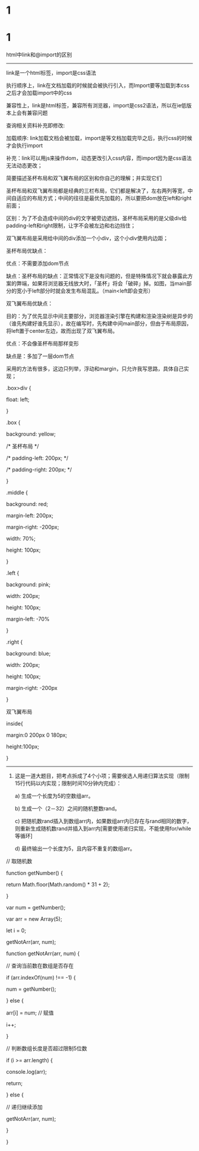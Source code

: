 # 1

# 1

html中link和@import的区别

---

link是一个html标签，import是css语法

执行顺序上，link在文档加载的时候就会被执行引入，而Import要等加载到本css之后才会加载import中的css

兼容性上，link是html标签，兼容所有浏览器，import是css2语法，所以在ie低版本上会有兼容问题

查询相关资料补充即修改:

加载顺序: link加载文档会被加载，import是等文档加载完毕之后，执行css的时候才会执行import

补充：link可以用js来操作dom，动态更改引入css内容，而import因为是css语法无法动态更改；

简要描述圣杯布局和双飞翼布局的区别和你自己的理解；并实现它们

圣杯布局和双飞翼布局都是经典的三栏布局，它们都是解决了，左右两列等宽，中间自适应的布局方式；中间的往往是最优先加载的，所以要把dom放在left和right前面；

区别：为了不会造成中间的div的文字被旁边遮挡，圣杯布局采用的是父级div给padding-left和right限制，让字不会被左边和右边挡住；

双飞翼布局是采用给中间的div添加一个小div，这个小div使用内边距；

圣杯布局优缺点：

优点：不需要添加dom节点

缺点：圣杯布局的缺点：正常情况下是没有问题的，但是特殊情况下就会暴露此方案的弊端，如果将浏览器无线放大时，「圣杯」将会「破碎」掉。如图，当main部分的宽小于left部分时就会发生布局混乱。（main<left即会变形）

双飞翼布局优缺点：

目的：为了优先显示中间主要部分，浏览器渲染引擎在构建和渲染渲染树是异步的（谁先构建好谁先显示），故在编写时，先构建中间main部分，但由于布局原因，将left置于center左边，故而出现了双飞翼布局。

优点：不会像圣杯布局那样变形

缺点是：多加了一层dom节点

采用的方法有很多，这边只列举，浮动和margin，只允许我写思路，具体自己实现；

.box>div {

float: left;

}

.box {

background: yellow;

/* 圣杯布局 */

/* padding-left: 200px; */

/* padding-right: 200px; */

}

.middle {

background: red;

margin-left: 200px;

margin-right: -200px;

width: 70%;

height: 100px;

}

.left {

background: pink;

width: 200px;

height: 100px;

margin-left: -70%

}

.right {

background: blue;

width: 200px;

height: 100px;

margin-right: -200px

}

双飞翼布局

inside{

margin:0 200px 0 180px;

height:100px;

}

---

1. 这是一道大题目，把考点拆成了4个小项；需要侯选人用递归算法实现（限制15行代码以内实现；限制时间10分钟内完成）：
    
    a) 生成一个长度为5的空数组arr。
    
    b) 生成一个（2－32）之间的随机整数rand。
    
    c) 把随机数rand插入到数组arr内，如果数组arr内已存在与rand相同的数字，则重新生成随机数rand并插入到arr内[需要使用递归实现，不能使用for/while等循环]
    
    d) 最终输出一个长度为5，且内容不重复的数组arr。
    

// 取随机数

function getNumber() {

return Math.floor(Math.random() * 31 + 2);

}

var num = getNumber();

var arr = new Array(5);

let i = 0;

getNotArr(arr, num);

function getNotArr(arr, num) {

// 查询当前数在数组是否存在

if (arr.indexOf(num) !== -1) {

num = getNumber();

} else {

arr[i] = num; // 赋值

i++;

}

// 判断数组长度是否超过限制5位数

if (i >= arr.length) {

console.log(arr);

return;

} else {

// 递归继续添加

getNotArr(arr, num);

}

}